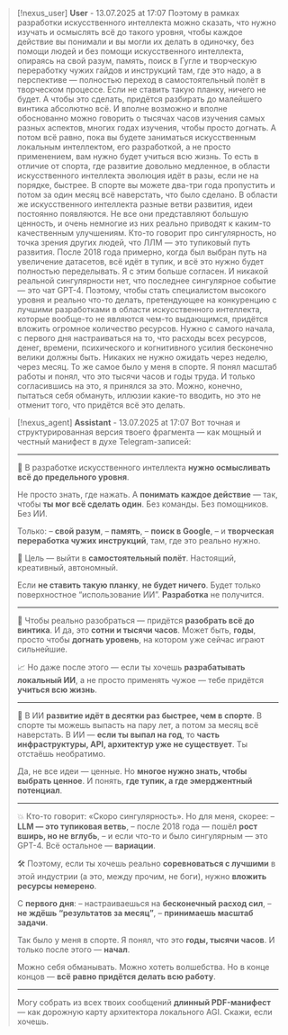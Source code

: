>[!nexus_user] **User** - 13.07.2025 at 17:07
> Поэтому в рамках разработки искусственного интеллекта можно сказать, что нужно изучать и осмыслять всё до такого уровня, чтобы каждое действие вы понимали и вы могли их делать в одиночку, без помощи людей и без помощи искусственного интеллекта, опираясь на свой разум, память, поиск в Гугле и творческую переработку чужих гайдов и инструкций там, где это надо, а в перспективе — полностью переход в самостоятельный полёт в творческом процессе. Если не ставить такую планку, ничего не будет. А чтобы это сделать, придётся разбирать до малейшего винтика абсолютно всё. И вполне возможно и вполне обоснованно можно говорить о тысячах часов изучения самых разных аспектов, многих годах изучения, чтобы просто догнать. А потом всё равно, пока вы будете заниматься искусственным локальным интеллектом, его разработкой, а не просто применением, вам нужно будет учиться всю жизнь. То есть в отличие от спорта, где развитие довольно медленное, в области искусственного интеллекта эволюция идёт в разы, если не на порядке, быстрее. В спорте вы можете два-три года пропустить и потом за один месяц всё наверстать, что было сделано. В области же искусственного интеллекта разные ветви развития, идеи постоянно появляются. Не все они представляют большую ценность, и очень немногие из них реально приводят к каким-то качественным улучшениям. Кто-то говорит про сингулярность, но точка зрения других людей, что ЛЛМ — это тупиковый путь развития. После 2018 года примерно, когда был выбран путь на увеличение датасетов, всё идёт в тупик, и всё это нужно будет полностью переделывать. Я с этим больше согласен. И никакой реальной сингулярности нет, что последнее сингулярное событие — это чат GPT-4. Поэтому, чтобы стать специалистом высокого уровня и реально что-то делать, претендующее на конкуренцию с лучшими разработками в области искусственного интеллекта, которые вообще-то не являются чем-то выдающимся, придётся вложить огромное количество ресурсов. Нужно с самого начала, с первого дня настраиваться на то, что расходы всех ресурсов, денег, времени, психического и когнитивного усилия бесконечно велики должны быть. Никаких не нужно ожидать через неделю, через месяц. То же самое было у меня в спорте. Я понял масштаб работы и понял, что это тысячи часов и годы труда. И только согласившись на это, я принялся за это. Можно, конечно, пытаться себя обмануть, иллюзии какие-то вводить, но это не отменит того, что придётся всё это делать.
<!-- UID: 63732e08-f32f-4867-b922-d26b949eb0ba -->




>[!nexus_agent] **Assistant** - 13.07.2025 at 17:07
> Вот точная и структурированная версия твоего фрагмента — как мощный и честный манифест в духе Telegram-записей:
> 
> ---
> 
> 📌 В разработке искусственного интеллекта **нужно осмысливать всё до предельного уровня**.
> 
> Не просто знать, где нажать. 
> А **понимать каждое действие** — 
> так, чтобы **ты мог всё сделать один**. 
> Без команды. 
> Без помощников. 
> Без ИИ.
> 
> Только: 
> – **свой разум**, 
> – **память**, 
> – **поиск в Google**, 
> – и **творческая переработка чужих инструкций**, там, где это реально нужно.
> 
> 🎯 Цель — выйти в **самостоятельный полёт**. 
> Настоящий, креативный, автономный.
> 
> Если **не ставить такую планку**, 
> **не будет ничего**. 
> Будет только поверхностное “использование ИИ”. 
> **Разработка** не получится.
> 
> ---
> 
> 🧩 Чтобы реально разобраться — 
> придётся **разобрать всё до винтика**. 
> И да, это **сотни и тысячи часов**. 
> Может быть, **годы**, 
> просто чтобы **догнать уровень**, 
> на котором уже сейчас играют сильнейшие.
> 
> 📈 Но даже после этого — 
> если ты хочешь **разрабатывать локальный ИИ**, 
> а не просто применять чужое — 
> тебе придётся **учиться всю жизнь**.
> 
> ---
> 
> 🤖 В ИИ **развитие идёт в десятки раз быстрее, чем в спорте**. 
> В спорте ты можешь выпасть на пару лет, а потом за месяц всё наверстать. 
> В ИИ — **если ты выпал на год**, 
> то **часть инфраструктуры, API, архитектур уже не существует**. 
> Ты отстаёшь необратимо.
> 
> Да, не все идеи — ценные. 
> Но **многое нужно знать, чтобы выбрать ценное**. 
> И понять, **где тупик, а где эмерджентный потенциал**.
> 
> ---
> 
> 💥 Кто-то говорит: «Скоро сингулярность». 
> Но для меня, скорее:
> – **LLM — это тупиковая ветвь**, 
> – после 2018 года — пошёл **рост вширь, но не вглубь**, 
> – и если что-то и было сингулярным — это GPT-4. Всё остальное — **вариации**.
> 
> 🛠️ Поэтому, если ты хочешь реально **соревноваться с лучшими** в этой индустрии (а это, между прочим, не боги), 
> нужно **вложить ресурсы немерено**. 
> 
> С **первого дня**: 
> – настраиваешься на **бесконечный расход сил**, 
> – **не ждёшь “результатов за месяц”**, 
> – **принимаешь масштаб задачи**.
> 
> Так было у меня в спорте. 
> Я понял, что это **годы, тысячи часов**. 
> И только после этого — **начал**.
> 
> Можно себя обманывать. 
> Можно хотеть волшебства. 
> Но в конце концов — 
> **всё равно придётся делать всю работу**.
> 
> --- 
> 
> Могу собрать из всех твоих сообщений **длинный PDF-манифест** — как дорожную карту архитектора локального AGI. Скажи, если хочешь.
<!-- UID: f0ef460e-0301-47f6-86bf-dbf42a782afa -->